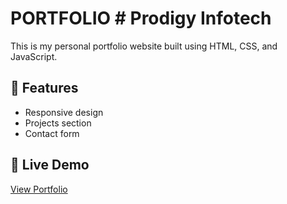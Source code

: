 # PORTFOLIO # Prodigy Infotech

This is my personal portfolio website built using HTML, CSS, and JavaScript.

## 🚀 Features
- Responsive design
- Projects section
- Contact form

## 🔗 Live Demo
[View Portfolio](https://N-tejaswini6.github.io/PORTFOLIO/)
